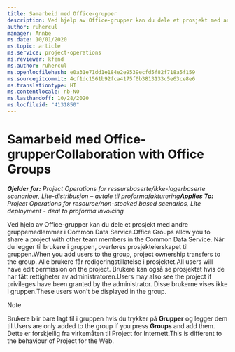 ```yaml
---
title: Samarbeid med Office-grupper
description: Ved hjelp av Office-grupper kan du dele et prosjekt med andre gruppemedlemmer i Common Data Service.
author: ruhercul
manager: Annbe
ms.date: 10/01/2020
ms.topic: article
ms.service: project-operations
ms.reviewer: kfend
ms.author: ruhercul
ms.openlocfilehash: e0a31e71dd1e184e2e9539ecfd5f82f718a5f159
ms.sourcegitcommit: 4cf1dc1561b92fca4175f0b3813133c5e63ce8e6
ms.translationtype: HT
ms.contentlocale: nb-NO
ms.lasthandoff: 10/28/2020
ms.locfileid: "4131850"
---
```

# <a name="collaboration-with-office-groups"></a><span data-ttu-id="26796-103">Samarbeid med Office-grupper</span><span class="sxs-lookup"><span data-stu-id="26796-103">Collaboration with Office Groups</span></span>

<span data-ttu-id="26796-104">_**Gjelder for:** Project Operations for ressursbaserte/ikke-lagerbaserte scenarioer, Lite-distribusjon – avtale til proformafakturering_</span><span class="sxs-lookup"><span data-stu-id="26796-104">_**Applies To:** Project Operations for resource/non-stocked based scenarios, Lite deployment - deal to proforma invoicing_</span></span>

<span data-ttu-id="26796-105">Ved hjelp av Office-grupper kan du dele et prosjekt med andre gruppemedlemmer i Common Data Service.</span><span class="sxs-lookup"><span data-stu-id="26796-105">Office Groups allow you to share a project with other team members in the Common Data Service.</span></span> <span data-ttu-id="26796-106">Når du legger til brukere i gruppen, overføres prosjekteierskapet til gruppen.</span><span class="sxs-lookup"><span data-stu-id="26796-106">When you add users to the group, project ownership transfers to the group.</span></span> <span data-ttu-id="26796-107">Alle brukere får redigeringstillatelse i prosjektet.</span><span class="sxs-lookup"><span data-stu-id="26796-107">All users will have edit permission on the project.</span></span> <span data-ttu-id="26796-108">Brukere kan også se prosjektet hvis de har fått rettigheter av administratoren.</span><span class="sxs-lookup"><span data-stu-id="26796-108">Users may also see the project if privileges have been granted by the administrator.</span></span> <span data-ttu-id="26796-109">Disse brukerne vises ikke i gruppen.</span><span class="sxs-lookup"><span data-stu-id="26796-109">These users won't be displayed in the group.</span></span>

> [!NOTE] 
> <span data-ttu-id="26796-110">Brukere blir bare lagt til i gruppen hvis du trykker på **Grupper** og legger dem til.</span><span class="sxs-lookup"><span data-stu-id="26796-110">Users are only added to the group if you press **Groups** and add them.</span></span> <span data-ttu-id="26796-111">Dette er forskjellig fra virkemåten til Project for Internett.</span><span class="sxs-lookup"><span data-stu-id="26796-111">This is different to the behaviour of Project for the Web.</span></span> 


